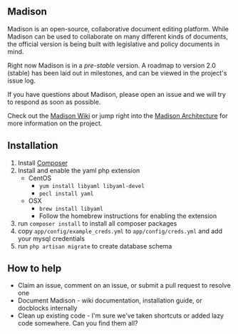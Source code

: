 ## Madison

Madison is an open-source, collaborative document editing platform.  While Madison can be used to collaborate on many different kinds of documents, the official version is being built with legislative and policy documents in mind.

Right now Madison is in a _pre-stable_ version.  A roadmap to version 2.0 (stable) has been laid out in milestones, and can be viewed in the project's issue log.

If you have questions about Madison, please open an issue and we will try to respond as soon as possible.

Check out the [Madison Wiki](https://github.com/opengovfoundation/madison/wiki) or jump right into the [Madison Architecture](https://github.com/opengovfoundation/madison/wiki/madison-architecture/) for more information on the project.

## Installation

1.  Install [Composer](http://getcomposer.org/)
1.  Install and enable the yaml php extension
	* CentOS
		* `yum install libyaml libyaml-devel`
		* `pecl install yaml`
	* OSX
		* `brew install libyaml`
		* Follow the homebrew instructions for enabling the extension
1.  run `composer install` to install all composer packages
1. 	copy `app/config/example_creds.yml` to `app/config/creds.yml` and add your mysql credentials
1.  run `php artisan migrate` to create database schema

## How to help

* Claim an issue, comment on an issue, or submit a pull request to resolve one
* Document Madison - wiki documentation, installation guide, or docblocks internally
* Clean up existing code - I'm sure we've taken shortcuts or added lazy code somewhere.  Can you find them all?